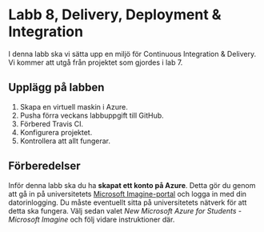 # Labb 8, Delivery, Deployment & Integration

I denna labb ska vi sätta upp en miljö för Continuous Integration & Delivery. Vi kommer att utgå från projektet som gjordes i lab 7.

## Upplägg på labben

1. Skapa en virtuell maskin i Azure.
2. Pusha förra veckans labbuppgift till GitHub.
3. Förbered Travis CI.
4. Konfigurera projektet.
5. Kontrollera att allt fungerar.

## Förberedelser
Inför denna labb ska du ha **skapat ett konto på Azure**. Detta gör du genom att gå in på universitetets [Microsoft Imagine-portal](https://www.mah.se/itservice/programvara#dreamspark) och logga in med din datorinlogging. Du måste eventuellt sitta på universitetets nätverk för att detta ska fungera. Välj sedan valet *New Microsoft Azure for Students - Microsoft Imagine* och följ vidare instruktioner där.
